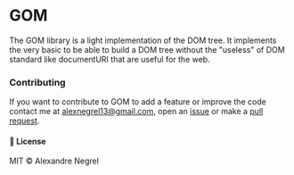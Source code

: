 # GOM
The GOM library is a light implementation of the DOM tree. It implements the very basic to be able to build a DOM tree without the "useless" of DOM standard like documentURI that are useful for the web.

### Contributing
If you want to contribute to GOM to add a feature or improve the code contact me at [alexnegrel13@gmail.com](mailto:alexnegrel13@gmail.com), open an [issue](https://github.com/negrel/gom/issues) or make a [pull request](https://github.com/negrel/gom/pulls).

#### :scroll: License
MIT © Alexandre Negrel
